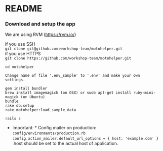 # README

### Download and setup the app

We are using RVM (https://rvm.io/)

if you use SSH  
``` git clone git@github.com:workshop-team/motohelper.git ```  
if you use HTTPS  
``` git clone https://github.com/workshop-team/motohelper.git ```  

```
cd motohelper
  
Change name of file '.env_sample' to '.env' and make your own settings.  
  
gem install bundler
brew install imagemagick (on OSX) or sudo apt-get install ruby-mini-magick (on Ubuntu)
bundle
rake db:setup
rake motohelper:load_sample_data

rails s
```
* Important: *
Config mailer on production:
``` config/environments/production.rb ```
``` config.action_mailer.default_url_options = { host: 'example.com' } ```
:host should be set to the actual host of application.
